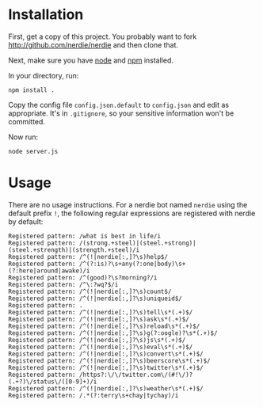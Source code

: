 # Installation

First, get a copy of this project.  You probably want to fork http://github.com/nerdie/nerdie and then clone that.

Next, make sure you have [node](http://nodejs.org/) and [npm](http://npmjs.org/) installed.

In your directory, run:

    npm install .

Copy the config file `config.json.default` to `config.json` and edit as appropriate. It's in `.gitignore`, so your sensitive information won't be committed.

Now run:

    node server.js

# Usage

There are no usage instructions. For a nerdie bot named `nerdie` using the default prefix `!`, the following regular expressions are registered with nerdie by default:

    Registered pattern: /what is best in life/i
    Registered pattern: /(strong.+steel)|(steel.+strong)|(steel.+strength)|(strength.+steel)/i
    Registered pattern: /^(!|nerdie[:,]?\s)help$/
    Registered pattern: /^(?:is)?\s+any(?:one|body)\s+(?:here|around|awake)/i
    Registered pattern: /^(good)?\s?morning?/i
    Registered pattern: /^\:?wq?$/i
    Registered pattern: /^(!|nerdie[:,]?\s)count$/
    Registered pattern: /^(!|nerdie[:,]?\s)uniqueid$/
    Registered pattern: .
    Registered pattern: /^(!|nerdie[:,]?\s)tell\s*(.+)$/
    Registered pattern: /^(!|nerdie[:,]?\s)ask\s*(.+)$/
    Registered pattern: /^(!|nerdie[:,]?\s)reload\s*(.+)$/
    Registered pattern: /^(!|nerdie[:,]?\s)g(?:oogle)?\s*(.+)$/
    Registered pattern: /^(!|nerdie[:,]?\s)js\s*(.+)$/
    Registered pattern: /^(!|nerdie[:,]?\s)eval\s*(.+)$/
    Registered pattern: /^(!|nerdie[:,]?\s)convert\s*(.+)$/
    Registered pattern: /^(!|nerdie[:,]?\s)beerscore\s*(.+)$/
    Registered pattern: /^(!|nerdie[:,]?\s)twitter\s*(.+)$/
    Registered pattern: /https?:\/\/twitter.com\/(#!\/)?(.+?)\/status\/([0-9]+)/i
    Registered pattern: /^(!|nerdie[:,]?\s)weather\s*(.+)$/
    Registered pattern: /.*(?:terry\s+chay|tychay)/i
